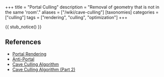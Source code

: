 +++
title = "Portal Culling"
description = "Removal of geometry that is not in the same 'room'."
aliases = ["/wiki/cave-culling"]
[taxonomies]
categories = ["culling"]
tags = ["rendering", "culling", "optimization"]
+++

{{ stub_notice() }}

## References

- [Portal Rendering](https://en.wikipedia.org/wiki/Portal_rendering)
- [Anti-Portal](https://en.wikipedia.org/wiki/Antiportal)
- [Cave Culling Algorithm](https://tomcc.github.io/2014/08/31/visibility-1.html)
- [Cave Culling Algorithm (Part 2)](https://tomcc.github.io/2014/08/31/visibility-2.html)
